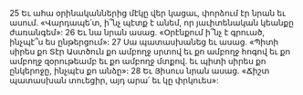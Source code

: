 25 Եւ ահա օրինականներից մէկը վեր կացաւ, փորձում էր նրան եւ ասում. «Վարդապե՛տ, ի՞նչ պէտք է անեմ, որ յաւիտենական կեանքը ժառանգեմ»: 26 Եւ նա նրան ասաց. «Օրէնքում ի՞նչ է գրուած, ինչպէ՞ս ես ընթերցում»: 27 Սա պատասխանեց եւ ասաց. «Պիտի սիրես քո Տէր Աստծուն քո ամբողջ սրտով եւ քո ամբողջ հոգով եւ քո ամբողջ զօրութեամբ եւ քո ամբողջ մտքով. եւ պիտի սիրես քո ընկերոջը, ինչպէս քո անձը»: 28 Եւ Յիսուս նրան ասաց. «Ճիշտ պատասխան տուեցիր, այդ արա՛ եւ կը փրկուես»:
